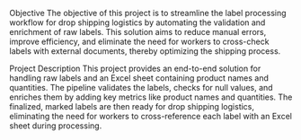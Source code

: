 Objective
The objective of this project is to streamline the label processing workflow for drop shipping logistics by automating the validation and enrichment of raw labels.
This solution aims to reduce manual errors, improve efficiency, and eliminate the need for workers to cross-check labels with external documents, thereby optimizing the shipping process.

Project Description
This project provides an end-to-end solution for handling raw labels and an Excel sheet containing product names and quantities.
The pipeline validates the labels, checks for null values, and enriches them by adding key metrics like product names and quantities.
The finalized, marked labels are then ready for drop shipping logistics, eliminating the need for workers to cross-reference each label with an Excel sheet during processing.